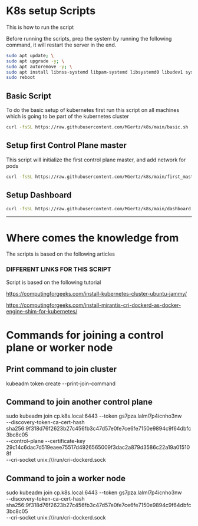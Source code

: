 # K8s setup Scripts

This is how to run the script

Before running the scripts, prep the system by running the following command, it will restart the server in the end.
```bash
sudo apt update; \
sudo apt upgrade -y; \
sudo apt autoremove -y; \
sudo apt install libnss-systemd libpam-systemd libsystemd0 libudev1 systemd systemd-sysv systemd-timesyncd udev -y; \
sudo reboot
```


## Basic Script
To do the basic setup of kubernetes first run this script on all machines which is going to be part of the kubernetes cluster

```bash
curl -fsSL https://raw.githubusercontent.com/MGertz/k8s/main/basic.sh | bash
```

## Setup first Control Plane master
This script will initialize the first control plane master, and add network for pods

```bash
curl -fsSL https://raw.githubusercontent.com/MGertz/k8s/main/first_master.sh | bash
```

## Setup Dashboard
```bash
curl -fsSL https://raw.githubusercontent.com/MGertz/k8s/main/dashboard.sh | bash
```



---
# Where comes the knowledge from
The scripts is based on the following articles
### DIFFERENT LINKS FOR THIS SCRIPT
Script is based on the following tutorial

https://computingforgeeks.com/install-kubernetes-cluster-ubuntu-jammy/

https://computingforgeeks.com/install-mirantis-cri-dockerd-as-docker-engine-shim-for-kubernetes/


# Commands for joining a control plane or worker node

## Print command to join cluster
kubeadm token create --print-join-command

## Command to join another control plane
sudo kubeadm join cp.k8s.local:6443 --token gs7pza.lalml7p4icnho3nw \
--discovery-token-ca-cert-hash sha256:9f318d76f2623b27c456fb3c47d57e0fe7ce6fe7150e9894c9f64dbfc3bc8c05 \
--control-plane --certificate-key 29c14c6dac7d519eaee75517d4926565009f3dac2a879d3586c22a19a015108f \
--cri-socket unix:///run/cri-dockerd.sock 

## Command to join a worker node
sudo kubeadm join cp.k8s.local:6443 --token gs7pza.lalml7p4icnho3nw \
--discovery-token-ca-cert-hash sha256:9f318d76f2623b27c456fb3c47d57e0fe7ce6fe7150e9894c9f64dbfc3bc8c05\
--cri-socket unix:///run/cri-dockerd.sock 